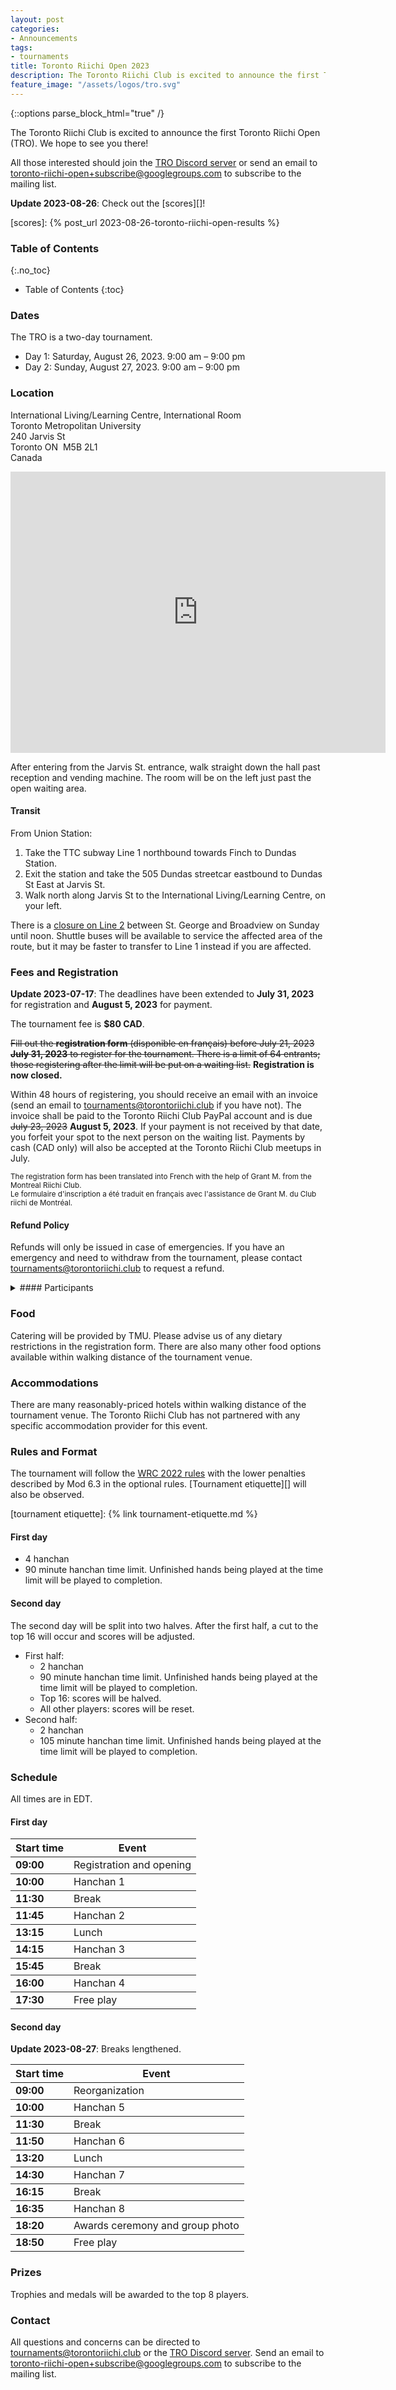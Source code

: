```yaml
---
layout: post
categories:
- Announcements
tags:
- tournaments
title: Toronto Riichi Open 2023
description: The Toronto Riichi Club is excited to announce the first Toronto Riichi Open (TRO). We hope to see you there!
feature_image: "/assets/logos/tro.svg"
---
```


{::options parse_block_html="true" /}

The Toronto Riichi Club is excited to announce the first Toronto Riichi Open (TRO). We hope to see you there!

All those interested should join the [TRO Discord server][] or send an email to [toronto-riichi-open+subscribe@googlegroups.com][] to subscribe to the mailing list.

[TRO Discord server]: https://discord.gg/XrhPZRwPMZ
[toronto-riichi-open+subscribe@googlegroups.com]: mailto:toronto-riichi-open@googlegroups.com

**Update 2023-08-26**: Check out the [scores][]!

[scores]: {% post_url 2023-08-26-toronto-riichi-open-results %}

### Table of Contents
{:.no_toc}

* Table of Contents
{:toc}

### Dates

The TRO is a two-day tournament.

- Day 1: Saturday, August 26, 2023. 9:00 am – 9:00 pm
- Day 2: Sunday, August 27, 2023. 9:00 am – 9:00 pm

### Location

International Living/Learning Centre, International Room  
Toronto Metropolitan University  
240 Jarvis St  
Toronto&nbsp;ON&nbsp;&nbsp;M5B 2L1  
Canada

<div class="map"><iframe src="https://www.google.com/maps/embed?pb=!1m14!1m8!1m3!1d11545.952324671844!2d-79.375547!3d43.658818!3m2!1i1024!2i768!4f13.1!3m3!1m2!1s0x89d4cb4a12218ae5%3A0xc0dc5aa89f3d9036!2sTMU%20International%20Living%20%26%20Learning%20Centre!5e0!3m2!1sen!2sca!4v1688450699233!5m2!1sen!2sca" width="600" height="450" style="border:0;" allowfullscreen="" loading="lazy" referrerpolicy="no-referrer-when-downgrade"></iframe></div>

After entering from the Jarvis St. entrance, walk straight down the hall past reception and vending machine.
The room will be on the left just past the open waiting area.

<!-- more -->

#### Transit

From Union Station:

1. Take the TTC subway Line 1 northbound towards Finch to Dundas Station.
2. Exit the station and take the 505 Dundas streetcar eastbound to Dundas St East at Jarvis St.
3. Walk north along Jarvis St to the International Living/Learning Centre, on your left.

There is a [closure on Line 2][] between St. George and Broadview on Sunday until noon.
Shuttle buses will be available to service the affected area of the route, but it may be faster to transfer to Line 1 instead if you are affected.

[closure on Line 2]: https://www.ttc.ca/service-advisories/subway-service/2-Line-2-Bloor---Danforth-St-George-to-Broadview-late-opening-Aug-27-2023

### Fees and Registration

**Update 2023-07-17**: The deadlines have been extended to **July 31, 2023** for registration and **August 5, 2023** for payment.

The tournament fee is **$80 CAD**.

~~Fill out the **registration form** (disponible en français) before July 21, 2023 **July 31, 2023** to register for the tournament. There is a limit of 64 entrants; those registering after the limit will be put on a waiting list.~~ **Registration is now closed.**

Within 48 hours of registering, you should receive an email with an invoice (send an email to [tournaments@torontoriichi.club][] if you have not). The invoice shall be paid to the Toronto Riichi Club PayPal account and is due ~~July 23, 2023~~ **August 5, 2023**. If your payment is not received by that date, you forfeit your spot to the next person on the waiting list. Payments by cash (CAD only) will also be accepted at the Toronto Riichi Club meetups in July.

[tournaments@torontoriichi.club]: mailto:tournaments@torontoriichi.club

<small>The registration form has been translated into French with the help of Grant M. from the Montreal Riichi Club.  
Le formulaire d'inscription a été traduit en français avec l'assistance de Grant M. du Club riichi de Montréal.</small>

#### Refund Policy

Refunds will only be issued in case of emergencies. If you have an emergency and need to withdraw from the tournament, please contact [tournaments@torontoriichi.club][] to request a refund.

<details style="margin-top: 1em;">

<summary>
#### Participants
</summary>

<div class="table-container">


| Name | Club/Region |
|-|-|
| Andrew S. | SE Michigan Riichi |
| Ben Z. | Riichi Nomi NYC |
| Calvin C. | Riichi Nomi NYC |
| Christopher L. | Riichi Nomi NYC |
| Claire P. | Riichi Nomi NYC |
| Dennis K. | Toronto Riichi Club (TORI) |
| Eric Z. | Toronto Riichi Club (TORI) |
| Estey G. | Nine Gates Mahjong Club |
| Feng | Toronto Riichi Club (TORI) |
| Frank W. | Toronto Riichi Club (TORI) |
| Grant M. | Montreal Riichi Club |
| Guo Qiang C. | Toronto, Canada |
| Henry V. | Toronto Riichi Club (TORI) |
| Hue | Toronto Riichi Club (TORI) |
| Isaac V. | Toronto Riichi Club (TORI) |
| Ivan W. | Toronto Riichi Club (TORI) |
| Jeremy T. | Toronto Riichi Club (TORI) |
| Jim Y. | Toronto Riichi Club (TORI) |
| Joseph M. | Toronto Riichi Club (TORI) |
| Leo Z.  | Toronto Riichi Club (TORI) |
| Leslie C. | Atlanta Riichi Club (ARC) |
| Lorenzo D. | Montreal Riichi Club |
| Luke M. | Hammergirl Anime Mahjong |
| Mai | |
| Mark T. | Toronto Riichi Club (TORI) |
| Max S. | Greater Cincinnati Riichi Mahjong |
| Melissa F. | Riichi Nomi NYC |
| Melvin P. | Riichi Nomi NYC |
| Michael D. | Ontario, Canada |
| Michael M. | Toronto Riichi Club (TORI) |
| Miguel C. | Toronto Riichi Club (TORI) |
| Paul C. | Ottawa, Canada |
| Philippe O. | Montreal Riichi Club |
| Pio Y. | Riichi Nomi NYC |
| Pokey | Toronto Riichi Club (TORI) |
| Ran C. | Montreal Riichi Club |
| Rob C. | Toronto Riichi Club (TORI) |
| Ryan W. | Manitoba, Canada |
| Sylvie B. | Québec, Canada |
| Takahiro S. | |
| Tony T. | Ontario, Canada |
| Ty K. | Nine Gates Mahjong Club |
| Vincent S. | Toronto Riichi Club (TORI) |
| Vincent Z. | Toronto Riichi Club (TORI) |
| Vinny T. | Riichi Nomi NYC |
| William S. | Columbus Riichi Mahjong Club |
| Yufang H. (Harry) | Toronto Riichi Club (TORI) |

</div>

</details>

### Food

Catering will be provided by TMU. Please advise us of any dietary restrictions in the registration form. There are also many other food options available within walking distance of the tournament venue.

### Accommodations

There are many reasonably-priced hotels within walking distance of the tournament venue. The Toronto Riichi Club has not partnered with any specific accommodation provider for this event.

### Rules and Format

The tournament will follow the [WRC 2022 rules][] with the lower penalties described by Mod 6.3 in the optional rules.
[Tournament etiquette][] will also be observed.

[WRC 2022 rules]: https://www.worldriichi.org/wrc-rules
[tournament etiquette]: {% link tournament-etiquette.md %}

#### First day

- 4 hanchan
- 90 minute hanchan time limit. Unfinished hands being played at the time limit will be played to completion.

#### Second day

The second day will be split into two halves. After the first half, a cut to the top 16 will occur and scores will be adjusted.

- First half:
  - 2 hanchan
  - 90 minute hanchan time limit. Unfinished hands being played at the time limit will be played to completion.
  - Top 16: scores will be halved.
  - All other players: scores will be reset.
- Second half:
  - 2 hanchan
  - 105 minute hanchan time limit. Unfinished hands being played at the time limit will be played to completion.

### Schedule

All times are in EDT.

#### First day

<div class="table-container">

| Start time | Event
|------------|--------------------------
| **09:00**  | Registration and opening
| **10:00**  | Hanchan 1
| **11:30**  | Break
| **11:45**  | Hanchan 2
| **13:15**  | Lunch
| **14:15**  | Hanchan 3
| **15:45**  | Break
| **16:00**  | Hanchan 4
| **17:30**  | Free play

</div>

#### Second day

**Update 2023-08-27**: Breaks lengthened.

<div class="table-container">

| Start time | Event
|------------|--------------------------
| **09:00**  | Reorganization
| **10:00**  | Hanchan 5
| **11:30**  | Break
| **11:50**  | Hanchan 6
| **13:20**  | Lunch
| **14:30**  | Hanchan 7
| **16:15**  | Break
| **16:35**  | Hanchan 8
| **18:20**  | Awards ceremony and group photo
| **18:50**  | Free play

</div>

### Prizes

Trophies and medals will be awarded to the top 8 players.

### Contact

All questions and concerns can be directed to [tournaments@torontoriichi.club][] or the [TRO Discord server][].
Send an email to [toronto-riichi-open+subscribe@googlegroups.com][] to subscribe to the mailing list.

<style>
  .table-container {
    margin-bottom: 1em;
  }

  .table-container table {
    table-layout: fixed;
  }

  .table-container tr + tr {
    border-top: 1px solid #242424;
  }

  summary {
    display: list-item;
  }

  summary h4 {
    display: inline-block;
  }
</style>
